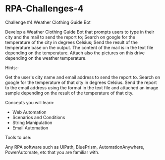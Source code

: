 # RPA-Challenges-4

Challenge #4
Weather Clothing Guide Bot

Develop a Weather Clothing Guide Bot that prompts users to type in their city and the mail to send the report to; Search on google for the temperature of the city in degrees Celsius; Send the result of the temperature base on the output. The content of the mail is in the text file depending on the temperature. Attach also the pictures on this drive depending on the weather temperature.

Hints:-

Get the user's city name and email address to send the report to. 
Search on google for the temperature of that city in degrees Celsius.
Send the report to the email address using the format in the text file and attached an image sample depending on
the result of the temperature of that city.

Concepts you will learn:
- Web Automation
- Scenarios and Conditions
- String Manipulation
- Email Automation


Tools to use:

Any RPA software such as UiPath, BluePrism, AutomationAnywhere, PowerAutomate, etc that you are familiar with.

